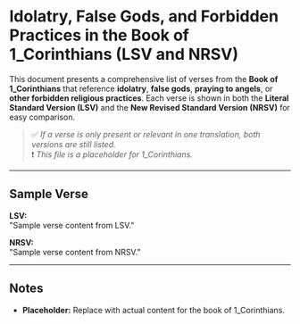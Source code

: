 # Idolatry, False Gods, and Forbidden Practices in the Book of 1_Corinthians (LSV and NRSV)

This document presents a comprehensive list of verses from the **Book of 1_Corinthians** that reference **idolatry**, **false gods**, **praying to angels**, or **other forbidden religious practices**.
Each verse is shown in both the **Literal Standard Version (LSV)** and the **New Revised Standard Version (NRSV)** for easy comparison.

> ✅ *If a verse is only present or relevant in one translation, both versions are still listed.*  
> ❗ *This file is a placeholder for 1_Corinthians.*

---

## Sample Verse  
**LSV:**  
"Sample verse content from LSV."

**NRSV:**  
"Sample verse content from NRSV."

---

## Notes  
- **Placeholder:** Replace with actual content for the book of 1_Corinthians.
